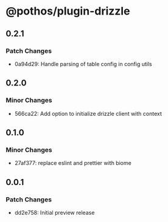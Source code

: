 # @pothos/plugin-drizzle

## 0.2.1

### Patch Changes

- 0a94d29: Handle parsing of table config in config utils

## 0.2.0

### Minor Changes

- 566ca22: Add option to initialize drizzle client with context

## 0.1.0

### Minor Changes

- 27af377: replace eslint and prettier with biome

## 0.0.1

### Patch Changes

- dd2e758: Initial preview release

